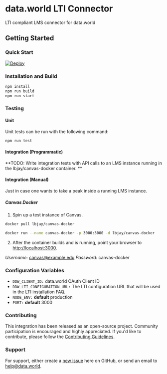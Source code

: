 # data.world LTI Connector

LTI compliant LMS connector for data.world

## Getting Started

### Quick Start

[![Deploy](https://www.herokucdn.com/deploy/button.svg)](https://heroku.com/deploy?template=https://github.com/datadotworld/data.world-lti)

### Installation and Build

```sh
npm install
npm run build
npm run start
```

### Testing

#### Unit

Unit tests can be run with the following command:

```sh
npm run test
```

#### Integration (Programmatic)

**TODO: Write integration tests with API calls to an LMS instance running in the lbjay/canvas-docker container. **

#### Integration (Manual)

Just in case one wants to take a peak inside a running LMS instance.

##### Canvas Docker

1. Spin up a test instance of Canvas.

```sh
docker pull lbjay/canvas-docker

docker run --name canvas-docker -p 3000:3000 -d lbjay/canvas-docker
```

2. After the container builds and is running, point your browser to [http://localhost:3000](http://localhost:3000).

*Username:* canvas@example.edu
*Password:* canvas-docker


### Configuration Variables

* `DDW_CLIENT_ID:` data.world OAuth Client ID
* `DDW_LTI_CONFIGURATION_URL:` The LTI configuration URL that will be used in the LTI installation FAQ.
* `NODE_ENV:` **default** production
* `PORT:` **default** 3000

### Contributing

This integration has been released as an open-source project. Community participation is encouraged and highly
appreciated. If you'd like to contribute, please follow the [Contributing Guidelines](CONTRIBUTING.md).

### Support

For support, either create a [new issue](https://github.com/datadotworld/data.world-lti/issues) here on
GitHub, or send an email to help@data.world.
